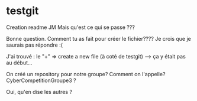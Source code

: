 # testgit
Creation readme JM
Mais qu'est ce qui se passe ???


Bonne question. Comment tu as fait pour créer le fichier????
Je crois que je saurais pas répondre :(

J'ai trouvé : le "+" => create a new file (à coté de testgit) --> ça y était pas au début...

On créé un repository pour notre groupe? Comment on l'appelle? CyberCompetitionGroupe3 ?

Oui, qu'en dise les autres ?
